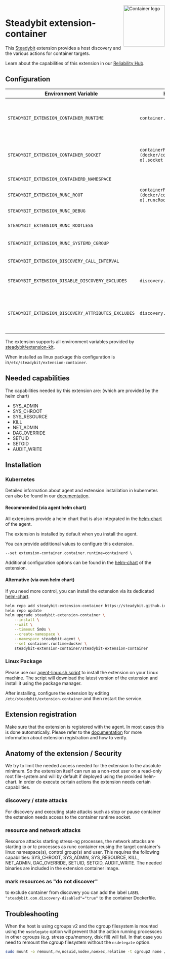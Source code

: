 <img src="./logo.svg" height="130" align="right" alt="Container logo">

# Steadybit extension-container

This [Steadybit](https://www.steadybit.com/) extension provides a host discovery and the various actions for container
targets.

Learn about the capabilities of this extension in
our [Reliability Hub](https://hub.steadybit.com/extension/com.steadybit.extension_container).

## Configuration

| Environment Variable                                | Helm value                                             | Meaning                                                                                                                    | Required | Default |
|-----------------------------------------------------|--------------------------------------------------------|----------------------------------------------------------------------------------------------------------------------------|----------|---------|
| `STEADYBIT_EXTENSION_CONTAINER_RUNTIME`             | `container.runtime`                                    | The container runtime to user either `docker`, `containerd` or `cri-o`. Will be automatically configured if not specified. | yes      | (auto)  |
| `STEADYBIT_EXTENSION_CONTAINER_SOCKET`              | `containerRuntimes.(docker/containerd/cri-o).socket`   | The socket used to connect to the container runtime. Will be automatically configured if not specified.                    | yes      | (auto)  |
| `STEADYBIT_EXTENSION_CONTAINERD_NAMESPACE`          |                                                        | The containerd namespace to use.                                                                                           | yes      | k8s.io  |
| `STEADYBIT_EXTENSION_RUNC_ROOT`                     | `containerRuntimes.(docker/containerd/cri-o).runcRoot` | The runc root to use.                                                                                                      | yes      | (auto)  |
| `STEADYBIT_EXTENSION_RUNC_DEBUG`                    |                                                        | Activate debug mode for runc.                                                                                              | yes      | k8s.io  |
| `STEADYBIT_EXTENSION_RUNC_ROOTLESS`                 |                                                        | Set value for runc --rootless parameter                                                                                    | yes      | k8s.io  |
| `STEADYBIT_EXTENSION_RUNC_SYSTEMD_CGROUP`           |                                                        | Set value for runc --systemd-cgroup parameter                                                                              | yes      | k8s.io  |
| `STEADYBIT_EXTENSION_DISCOVERY_CALL_INTERVAL`       |                                                        | Interval for container discovery                                                                                           | false    | `30s`   |
| `STEADYBIT_EXTENSION_DISABLE_DISCOVERY_EXCLUDES`    | `discovery.disableExcludes`                            | Ignore discovery excludes specified by `steadybit.com/discovery-disabled`                                                  | false    | `false` |
| `STEADYBIT_EXTENSION_DISCOVERY_ATTRIBUTES_EXCLUDES` | `discovery.attributes.excludes`                        | List of Target Attributes which will be excluded during discovery. Checked by key equality and supporting trailing "*"     | false    |         |

The extension supports all environment variables provided by [steadybit/extension-kit](https://github.com/steadybit/extension-kit#environment-variables).

When installed as linux package this configuration is in`/etc/steadybit/extension-container`.

## Needed capabilities

The capabilities needed by this extension are: (which are provided by the helm chart)

- SYS_ADMIN
- SYS_CHROOT
- SYS_RESOURCE
- KILL
- NET_ADMIN
- DAC_OVERRIDE
- SETUID
- SETGID
- AUDIT_WRITE

## Installation

### Kubernetes

Detailed information about agent and extension installation in kubernetes can also be found in
our [documentation](https://docs.steadybit.com/install-and-configure/install-agent/install-on-kubernetes).

#### Recommended (via agent helm chart)

All extensions provide a helm chart that is also integrated in the
[helm-chart](https://github.com/steadybit/helm-charts/tree/main/charts/steadybit-agent) of the agent.

The extension is installed by default when you install the agent.

You can provide additional values to configure this extension.

```
--set extension-container.container.runtime=containerd \
```

Additional configuration options can be found in
the [helm-chart](https://github.com/steadybit/extension-container/blob/main/charts/steadybit-extension-container/values.yaml) of the
extension.

#### Alternative (via own helm chart)

If you need more control, you can install the extension via its
dedicated [helm-chart](https://github.com/steadybit/extension-container/blob/main/charts/steadybit-extension-container).

```bash
helm repo add steadybit-extension-container https://steadybit.github.io/extension-container
helm repo update
helm upgrade steadybit-extension-container \
    --install \
    --wait \
    --timeout 5m0s \
    --create-namespace \
    --namespace steadybit-agent \
    --set container.runtime=docker \
    steadybit-extension-container/steadybit-extension-container
```

### Linux Package

Please use
our [agent-linux.sh script](https://docs.steadybit.com/install-and-configure/install-agent/install-on-linux-hosts)
to install the extension on your Linux machine. The script will download the latest version of the extension and install
it using the package manager.

After installing, configure the extension by editing `/etc/steadybit/extension-container` and then restart the service.

## Extension registration

Make sure that the extension is registered with the agent. In most cases this is done automatically. Please refer to
the [documentation](https://docs.steadybit.com/install-and-configure/install-agent/extension-discovery) for more
information about extension registration and how to verify.

## Anatomy of the extension / Security

We try to limit the needed access needed for the extension to the absolute minimum. So the extension itself can run as a
non-root user on a read-only root file-system and will by default if deployed using the provided helm-chart.
In order do execute certain actions the extension needs certain capabilities.

### discovery / state attacks

For discovery and executing state attacks such as stop or pause container the extension needs access to the container
runtime socket.

### resource and network attacks

Resource attacks starting stress-ng processes, the network attacks are starting ip or tc processes as runc container
reusing the target container's linux namespace(s), control group(s) and user.
This requires the following capabilities: SYS_CHROOT, SYS_ADMIN, SYS_RESOURCE, KILL, NET_ADMIN, DAC_OVERRIDE, SETUID,
SETGID, AUDIT_WRITE.
The needed binaries are included in the extension container image.

### mark resources as "do not discover"

to exclude container from discovery you can add the label `LABEL "steadybit.com.discovery-disabled"="true"` to the container Dockerfile.

## Troubleshooting

When the host is using cgroups v2 and the cgroup filesystem is mounted using the `nsdelegate` option will prevent that the action running processces in other cgroups (e.g. stress cpu/memory, disk fill) will fail.
In that case you need to remount the cgroup filesystem without the `nsdelegate` option.

```sh
sudo mount -o remount,rw,nosuid,nodev,noexec,relatime -t cgroup2 none /sys/fs/cgroup
```
